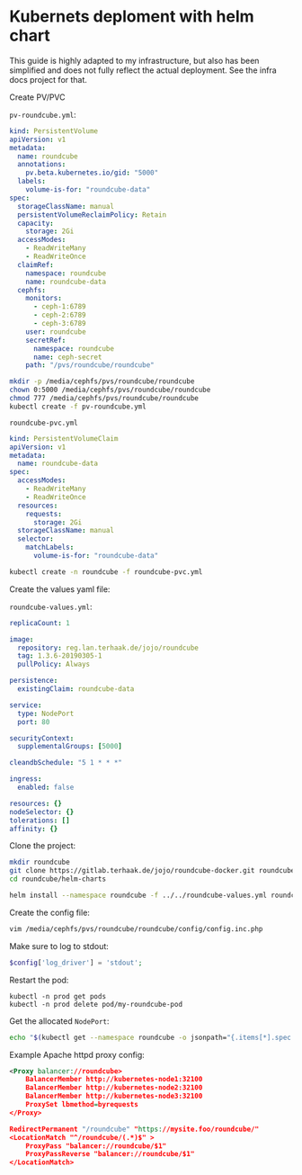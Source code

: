 # Kubernets deploment with helm chart

This guide is highly adapted to my infrastructure, but also has been simplified 
and does not fully reflect the actual deployment. See the infra docs project for that.

Create PV/PVC

`pv-roundcube.yml`:

```yaml
kind: PersistentVolume
apiVersion: v1
metadata:
  name: roundcube
  annotations:
    pv.beta.kubernetes.io/gid: "5000"
  labels:
    volume-is-for: "roundcube-data"
spec:
  storageClassName: manual
  persistentVolumeReclaimPolicy: Retain
  capacity:
    storage: 2Gi
  accessModes:
    - ReadWriteMany
    - ReadWriteOnce
  claimRef:
    namespace: roundcube
    name: roundcube-data
  cephfs:
    monitors:
      - ceph-1:6789
      - ceph-2:6789
      - ceph-3:6789
    user: roundcube
    secretRef:
      namespace: roundcube
      name: ceph-secret
    path: "/pvs/roundcube/roundcube"
```

```sh
mkdir -p /media/cephfs/pvs/roundcube/roundcube
chown 0:5000 /media/cephfs/pvs/roundcube/roundcube
chmod 777 /media/cephfs/pvs/roundcube/roundcube
kubectl create -f pv-roundcube.yml
```

`roundcube-pvc.yml`

```yaml
kind: PersistentVolumeClaim
apiVersion: v1
metadata:
  name: roundcube-data
spec:
  accessModes:
    - ReadWriteMany
    - ReadWriteOnce
  resources:
    requests:
      storage: 2Gi
  storageClassName: manual
  selector:
    matchLabels:
      volume-is-for: "roundcube-data"
```

```sh
kubectl create -n roundcube -f roundcube-pvc.yml
```

Create the values yaml file:

`roundcube-values.yml`:

```yaml
replicaCount: 1

image:
  repository: reg.lan.terhaak.de/jojo/roundcube
  tag: 1.3.6-20190305-1
  pullPolicy: Always

persistence:
  existingClaim: roundcube-data

service:
  type: NodePort
  port: 80

securityContext:
  supplementalGroups: [5000] 

cleandbSchedule: "5 1 * * *"

ingress:
  enabled: false

resources: {}
nodeSelector: {}
tolerations: []
affinity: {}
```

Clone the project:

```sh
mkdir roundcube
git clone https://gitlab.terhaak.de/jojo/roundcube-docker.git roundcube
cd roundcube/helm-charts
```

```sh
helm install --namespace roundcube -f ../../roundcube-values.yml roundcube
```

Create the config file:

```sh
vim /media/cephfs/pvs/roundcube/roundcube/config/config.inc.php
```

Make sure to log to stdout:

```php
$config['log_driver'] = 'stdout';
```

Restart the pod:

```
kubectl -n prod get pods
kubectl -n prod delete pod/my-roundcube-pod
```

Get the allocated `NodePort`:

```sh
echo "$(kubectl get --namespace roundcube -o jsonpath="{.items[*].spec.ports[0].nodePort}" svc --selector=app=roundcube)"
```

Example Apache httpd proxy config:

```xml
<Proxy balancer://roundcube>
    BalancerMember http://kubernetes-node1:32100
    BalancerMember http://kubernetes-node2:32100
    BalancerMember http://kubernetes-node3:32100
    ProxySet lbmethod=byrequests
</Proxy>

RedirectPermanent "/roundcube" "https://mysite.foo/roundcube/"
<LocationMatch "^/roundcube/(.*)$" >
    ProxyPass "balancer://roundcube/$1"
    ProxyPassReverse "balancer://roundcube/$1"
</LocationMatch>
```
